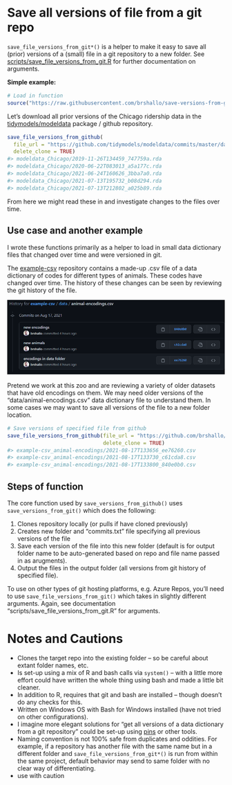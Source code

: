 
<!-- README.md is generated from README.Rmd. Please edit that file -->

# Save all versions of file from a git repo

`save_file_versions_from_git*()` is a helper to make it easy to save all
(prior) versions of a (small) file in a git repository to a new folder.
See
[scripts/save\_file\_versions\_from\_git.R](https://github.com/brshallo/save-versions-from-git/blob/main/scripts/save_file_versions_from_git.R)
for further documentation on arguments.

**Simple example:**

``` r
# Load in function
source("https://raw.githubusercontent.com/brshallo/save-versions-from-git/main/scripts/save_file_versions_from_git.R")
```

Let’s download all prior versions of the Chicago ridership data in the
[tidymodels/modeldata](https://github.com/tidymodels/modeldata) package
/ github repository.

``` r
save_file_versions_from_github(
  file_url = "https://github.com/tidymodels/modeldata/commits/master/data/Chicago.rda",
  delete_clone = TRUE)
#> modeldata_Chicago/2019-11-26T134459_747759a.rda
#> modeldata_Chicago/2020-06-22T083013_a5a177c.rda
#> modeldata_Chicago/2021-06-24T160626_3bba7a0.rda
#> modeldata_Chicago/2021-07-13T195732_b08d294.rda
#> modeldata_Chicago/2021-07-13T212802_a025b89.rda
```

From here we might read these in and investigate changes to the files
over time.

## Use case and another example

I wrote these functions primarily as a helper to load in small data
dictionary files that changed over time and were versioned in git.

The [example-csv](https://github.com/brshallo/example-csv) repository
contains a made-up .csv file of a data dictionary of codes for different
types of animals. These codes have changed over time. The history of
these changes can be seen by reviewing the git history of the file.

<img src="figures/git-history.PNG" width="909" />

Pretend we work at this zoo and are reviewing a variety of older
datasets that have old encodings on them. We may need older versions of
the “data/animal-encodings.csv” data dictionary file to understand them.
In some cases we may want to save all versions of the file to a new
folder location.

``` r
# Save versions of specified file from github
save_file_versions_from_github(file_url = "https://github.com/brshallo/example-csv/blob/main/data/animal-encodings.csv",
                               delete_clone = TRUE)
#> example-csv_animal-encodings/2021-08-17T133656_ee76260.csv
#> example-csv_animal-encodings/2021-08-17T133730_c61cda8.csv
#> example-csv_animal-encodings/2021-08-17T133800_840e0b0.csv
```

## Steps of function

The core function used by `save_versions_from_github()` uses
`save_versions_from_git()` which does the following:

1.  Clones repository locally (or pulls if have cloned previously)
2.  Creates new folder and “commits.txt” file specifying all previous
    versions of the file
3.  Save each version of the file into this new folder (default is for
    output folder name to be auto-generated based on repo and file name
    passed in as arugments).
4.  Output the files in the output folder (all versions from git history
    of specified file).

To use on other types of git hosting platforms, e.g. Azure Repos, you’ll
need to use `save_file_versions_from_git()` which takes in slightly
different arguments. Again, see documentation
“scripts/save\_file\_versions\_from\_git.R” for arguments.

# Notes and Cautions

-   Clones the target repo into the existing folder – so be careful
    about extant folder names, etc.
-   Is set-up using a mix of R and bash calls via `system()` – with a
    little more effort could have written the whole thing using bash and
    made a little bit cleaner.
-   In addition to R, requires that git and bash are installed – though
    doesn’t do any checks for this.
-   Written on Windows OS with Bash for Windows installed (have not
    tried on other configurations).
-   I imagine more elegant solutions for “get all versions of a data
    dictionary from a git repository” could be set-up using
    [pins](https://github.com/rstudio/pins) or other tools.
-   Naming convention is not 100% safe from duplicates and oddities. For
    example, if a repository has another file with the same name but in
    a different folder and `save_file_versions_from_git*()` is run from
    within the same project, default behavior may send to same folder
    with no clear way of differentiating.
-   use with caution
